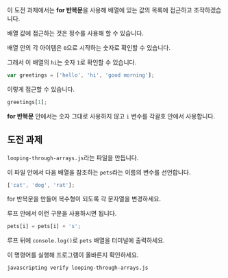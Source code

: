 이 도전 과제에서는 **for 반복문**을 사용해 배열에 있는 값의 목록에 접근하고 조작하겠습니다.

배열 값에 접근하는 것은 정수를 사용해 할 수 있습니다.

배열 안의 각 아이템은 `0`으로 시작하는 숫자로 확인할 수 있습니다.

그래서 이 배열의 `hi`는 숫자 `1`로 확인할 수 있습니다.

```js
var greetings = ['hello', 'hi', 'good morning'];
```

이렇게 접근할 수 있습니다.

```js
greetings[1];
```

**for 반복문** 안에서는 숫자 그대로 사용하지 않고 `i` 변수를 각괄호 안에서 사용합니다.

## 도전 과제

`looping-through-arrays.js`라는 파일을 만듭니다.

이 파일 안에서 다음 배열을 참조하는 `pets`라는 이름의 변수를 선언합니다.

```js
['cat', 'dog', 'rat'];
```

for 반복문을 만들어 복수형이 되도록 각 문자열을 변경하세요.

루프 안에서 이런 구문을 사용하시면 됩니다.

```js
pets[i] = pets[i] + 's';
```

루프 뒤에 `console.log()`로 `pets` 배열을 터미널에 출력하세요.

이 명령어를 실행해 프로그램이 올바른지 확인하세요.

```bash
javascripting verify looping-through-arrays.js
```
